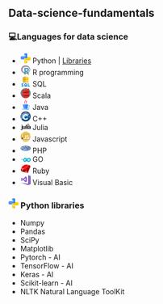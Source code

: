 ## Data-science-fundamentals
### 💻Languages for data science
- <img src="https://github.com/Derrick-Tan-D-WEBDEV/Data-science-fundamentals/blob/main/img/python.png" width="20"/> Python | [Libraries](#-python-libraries)
- <img src="https://github.com/Derrick-Tan-D-WEBDEV/Data-science-fundamentals/blob/main/img/r.png" width="20"/> R programming
- <img src="https://github.com/Derrick-Tan-D-WEBDEV/Data-science-fundamentals/blob/main/img/sql.png" width="20"/> SQL
- <img src="https://github.com/Derrick-Tan-D-WEBDEV/Data-science-fundamentals/blob/main/img/scala.png" width="20"/> Scala
- <img src="https://github.com/Derrick-Tan-D-WEBDEV/Data-science-fundamentals/blob/main/img/java.png" width="20"/> Java
- <img src="https://github.com/Derrick-Tan-D-WEBDEV/Data-science-fundamentals/blob/main/img/c++.png" width="20"/> C++
- <img src="https://github.com/Derrick-Tan-D-WEBDEV/Data-science-fundamentals/blob/main/img/julia.png" width="20"/> Julia
- <img src="https://github.com/Derrick-Tan-D-WEBDEV/Data-science-fundamentals/blob/main/img/javascript.png" width="20"/> Javascript
- <img src="https://github.com/Derrick-Tan-D-WEBDEV/Data-science-fundamentals/blob/main/img/php.png" width="20"/> PHP
- <img src="https://github.com/Derrick-Tan-D-WEBDEV/Data-science-fundamentals/blob/main/img/go.png" width="20"/> GO
- <img src="https://github.com/Derrick-Tan-D-WEBDEV/Data-science-fundamentals/blob/main/img/ruby.png" width="20"/> Ruby
- <img src="https://github.com/Derrick-Tan-D-WEBDEV/Data-science-fundamentals/blob/main/img/vb.png" width="20"/> Visual Basic

### <img src="https://github.com/Derrick-Tan-D-WEBDEV/Data-science-fundamentals/blob/main/img/python.png" width="20"/></li> Python libraries
<ul name="python-intro">
  <li>Numpy</li>
  <li>Pandas</li>
  <li>SciPy</li>
  <li>Matplotlib</li>
  <li>Pytorch - AI</li>
  <li>TensorFlow - AI</li>
  <li>Keras - AI</li>
  <li>Scikit-learn - AI</li>
  <li>NLTK Natural Language ToolKit</li>
</ul>

<!-- ### <img src="https://github.com/Derrick-Tan-D-WEBDEV/Data-science-fundamentals/blob/main/img/r.png" width="20"/></li> R libraries
<ul>
  <li>Numpy</li>
  <li>Pandas</li>
  <li>SciPy</li>
  <li>Matplotlib</li>
  <li>Pytorch - AI</li>
  <li>TensorFlow - AI</li>
  <li>Keras - AI</li>
  <li>Scikit-learn - AI</li>
  <li>NLTK Natural Language ToolKit</li>
</ul> -->
